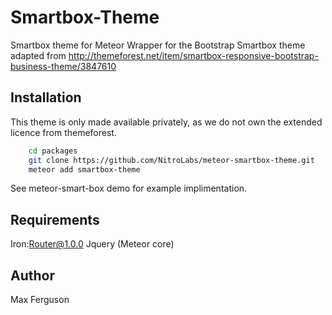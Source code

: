 Smartbox-Theme
=====================

Smartbox theme for Meteor
Wrapper for the Bootstrap Smartbox theme adapted from 
http://themeforest.net/item/smartbox-responsive-bootstrap-business-theme/3847610

Installation
------------
This theme is only made available privately, as we do not
own the extended licence from themeforest.

```sh 
	cd packages 
 	git clone https://github.com/NitroLabs/meteor-smartbox-theme.git
	meteor add smartbox-theme
```

See meteor-smart-box demo for example implimentation.

Requirements
------------
Iron:Router@1.0.0
Jquery (Meteor core)



Author
------------
Max Ferguson